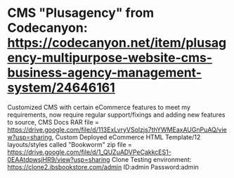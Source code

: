 # CMS "Plusagency" from Codecanyon: https://codecanyon.net/item/plusagency-multipurpose-website-cms-business-agency-management-system/24646161
Customized CMS with certain eCommerce features to meet my requirements, now require regular support/fixings and adding new features to source,
CMS Docs RAR file = https://drive.google.com/file/d/113ExLvryVSoIzjs7thYWMEaxAUGnPuAQ/view?usp=sharing,
Custom Deployed eCommerce HTML Template/12 layouts/styles called "Bookworm" zip file = https://drive.google.com/file/d/1_QUZuADVPeCakkcES1-0EAAtdpwsjHR9/view?usp=sharing
Clone Testing environment: https://clone2.ibsbookstore.com/admin ID:admin Password:admin
